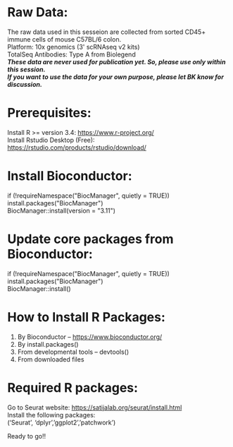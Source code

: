 # Raw Data:

The raw data used in this sesseion are collected from sorted CD45+ immune cells of mouse C57BL/6 colon. \
Platform: 10x genomics (3' scRNAseq v2 kits) \
TotalSeq Antibodies: Type A from Biolegend \
**_These data are never used for publication yet. So, please use only within this session._** \
**_If you want to use the data for your own purpose, please let BK know for discussion._**

# Prerequisites:

Install R >= version 3.4: https://www.r-project.org/ \
Install Rstudio Desktop (Free): https://rstudio.com/products/rstudio/download/

# Install Bioconductor:
if (!requireNamespace("BiocManager", quietly = TRUE))\
   install.packages("BiocManager")\
BiocManager::install(version = "3.11")

# Update core packages from Bioconductor:
if (!requireNamespace("BiocManager", quietly = TRUE))\
    install.packages("BiocManager")\
BiocManager::install()

# How to Install R Packages:
1.	By Bioconductor – https://www.bioconductor.org/
2.	By install.packages()
3.	From developmental tools – devtools()
4.	From downloaded files

# Required R packages:
Go to Seurat website: https://satijalab.org/seurat/install.html \
Install the following packages: \
(‘Seurat’, ‘dplyr’,’ggplot2’,’patchwork’)

Ready to go!!
